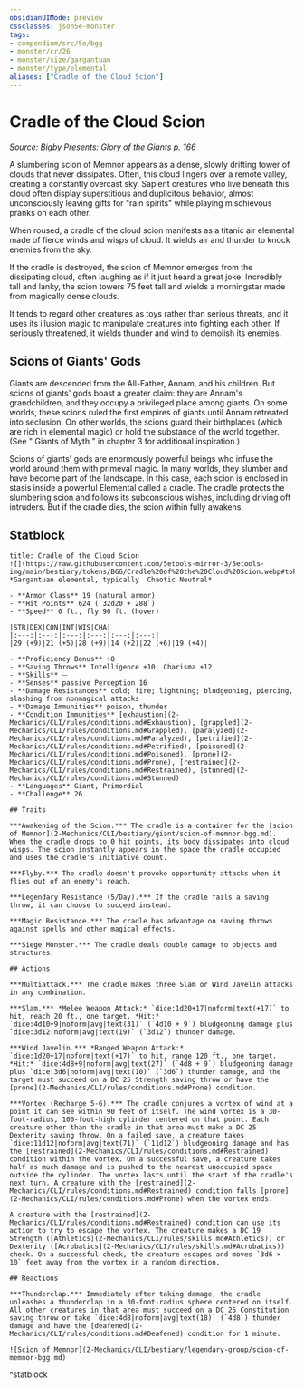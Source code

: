 ```yaml
---
obsidianUIMode: preview
cssclasses: json5e-monster
tags:
- compendium/src/5e/bgg
- monster/cr/26
- monster/size/gargantuan
- monster/type/elemental
aliases: ["Cradle of the Cloud Scion"]
---
```

# Cradle of the Cloud Scion
*Source: Bigby Presents: Glory of the Giants p. 166*  

A slumbering scion of Memnor appears as a dense, slowly drifting tower of clouds that never dissipates. Often, this cloud lingers over a remote valley, creating a constantly overcast sky. Sapient creatures who live beneath this cloud often display superstitious and duplicitous behavior, almost unconsciously leaving gifts for "rain spirits" while playing mischievous pranks on each other.

When roused, a cradle of the cloud scion manifests as a titanic air elemental made of fierce winds and wisps of cloud. It wields air and thunder to knock enemies from the sky.

If the cradle is destroyed, the scion of Memnor emerges from the dissipating cloud, often laughing as if it just heard a great joke. Incredibly tall and lanky, the scion towers 75 feet tall and wields a morningstar made from magically dense clouds.

It tends to regard other creatures as toys rather than serious threats, and it uses its illusion magic to manipulate creatures into fighting each other. If seriously threatened, it wields thunder and wind to demolish its enemies.

## Scions of Giants' Gods

Giants are descended from the All-Father, Annam, and his children. But scions of giants' gods boast a greater claim: they are Annam's grandchildren, and they occupy a privileged place among giants. On some worlds, these scions ruled the first empires of giants until Annam retreated into seclusion. On other worlds, the scions guard their birthplaces (which are rich in elemental magic) or hold the substance of the world together. (See " Giants of Myth " in chapter 3 for additional inspiration.)

Scions of giants' gods are enormously powerful beings who infuse the world around them with primeval magic. In many worlds, they slumber and have become part of the landscape. In this case, each scion is enclosed in stasis inside a powerful Elemental called a cradle. The cradle protects the slumbering scion and follows its subconscious wishes, including driving off intruders. But if the cradle dies, the scion within fully awakens.

## Statblock

```ad-statblock
title: Cradle of the Cloud Scion
![](https://raw.githubusercontent.com/5etools-mirror-3/5etools-img/main/bestiary/tokens/BGG/Cradle%20of%20the%20Cloud%20Scion.webp#token)
*Gargantuan elemental, typically  Chaotic Neutral*

- **Armor Class** 19 (natural armor)
- **Hit Points** 624 (`32d20 + 288`)
- **Speed** 0 ft., fly 90 ft. (hover)

|STR|DEX|CON|INT|WIS|CHA|
|:---:|:---:|:---:|:---:|:---:|:---:|
|29 (+9)|21 (+5)|28 (+9)|14 (+2)|22 (+6)|19 (+4)|

- **Proficiency Bonus** +8
- **Saving Throws** Intelligence +10, Charisma +12
- **Skills** ⏤
- **Senses** passive Perception 16
- **Damage Resistances** cold; fire; lightning; bludgeoning, piercing, slashing from nonmagical attacks
- **Damage Immunities** poison, thunder
- **Condition Immunities** [exhaustion](2-Mechanics/CLI/rules/conditions.md#Exhaustion), [grappled](2-Mechanics/CLI/rules/conditions.md#Grappled), [paralyzed](2-Mechanics/CLI/rules/conditions.md#Paralyzed), [petrified](2-Mechanics/CLI/rules/conditions.md#Petrified), [poisoned](2-Mechanics/CLI/rules/conditions.md#Poisoned), [prone](2-Mechanics/CLI/rules/conditions.md#Prone), [restrained](2-Mechanics/CLI/rules/conditions.md#Restrained), [stunned](2-Mechanics/CLI/rules/conditions.md#Stunned)
- **Languages** Giant, Primordial
- **Challenge** 26

## Traits

***Awakening of the Scion.*** The cradle is a container for the [scion of Memnor](2-Mechanics/CLI/bestiary/giant/scion-of-memnor-bgg.md). When the cradle drops to 0 hit points, its body dissipates into cloud wisps. The scion instantly appears in the space the cradle occupied and uses the cradle's initiative count.

***Flyby.*** The cradle doesn't provoke opportunity attacks when it flies out of an enemy's reach.

***Legendary Resistance (5/Day).*** If the cradle fails a saving throw, it can choose to succeed instead.

***Magic Resistance.*** The cradle has advantage on saving throws against spells and other magical effects.

***Siege Monster.*** The cradle deals double damage to objects and structures.

## Actions

***Multiattack.*** The cradle makes three Slam or Wind Javelin attacks in any combination.

***Slam.*** *Melee Weapon Attack:* `dice:1d20+17|noform|text(+17)` to hit, reach 20 ft., one target. *Hit:* `dice:4d10+9|noform|avg|text(31)` (`4d10 + 9`) bludgeoning damage plus `dice:3d12|noform|avg|text(19)` (`3d12`) thunder damage.

***Wind Javelin.*** *Ranged Weapon Attack:* `dice:1d20+17|noform|text(+17)` to hit, range 120 ft., one target. *Hit:* `dice:4d8+9|noform|avg|text(27)` (`4d8 + 9`) bludgeoning damage plus `dice:3d6|noform|avg|text(10)` (`3d6`) thunder damage, and the target must succeed on a DC 25 Strength saving throw or have the [prone](2-Mechanics/CLI/rules/conditions.md#Prone) condition.

***Vortex (Recharge 5-6).*** The cradle conjures a vortex of wind at a point it can see within 90 feet of itself. The wind vortex is a 30-foot-radius, 100-foot-high cylinder centered on that point. Each creature other than the cradle in that area must make a DC 25 Dexterity saving throw. On a failed save, a creature takes `dice:11d12|noform|avg|text(71)` (`11d12`) bludgeoning damage and has the [restrained](2-Mechanics/CLI/rules/conditions.md#Restrained) condition within the vortex. On a successful save, a creature takes half as much damage and is pushed to the nearest unoccupied space outside the cylinder. The vortex lasts until the start of the cradle's next turn. A creature with the [restrained](2-Mechanics/CLI/rules/conditions.md#Restrained) condition falls [prone](2-Mechanics/CLI/rules/conditions.md#Prone) when the vortex ends.

A creature with the [restrained](2-Mechanics/CLI/rules/conditions.md#Restrained) condition can use its action to try to escape the vortex. The creature makes a DC 19 Strength ([Athletics](2-Mechanics/CLI/rules/skills.md#Athletics)) or Dexterity ([Acrobatics](2-Mechanics/CLI/rules/skills.md#Acrobatics)) check. On a successful check, the creature escapes and moves `3d6 × 10` feet away from the vortex in a random direction.

## Reactions

***Thunderclap.*** Immediately after taking damage, the cradle unleashes a thunderclap in a 30-foot-radius sphere centered on itself. All other creatures in that area must succeed on a DC 25 Constitution saving throw or take `dice:4d8|noform|avg|text(18)` (`4d8`) thunder damage and have the [deafened](2-Mechanics/CLI/rules/conditions.md#Deafened) condition for 1 minute.

![Scion of Memnor](2-Mechanics/CLI/bestiary/legendary-group/scion-of-memnor-bgg.md)
```
^statblock